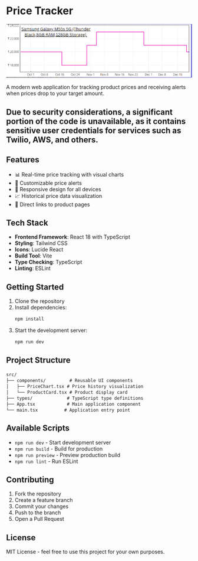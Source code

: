# Price Tracker

![Price Tracker Dashboard](https://github.com/Siraj-786/Amazon-Product-Price-Tracking-and-Alert-System/blob/master/Reference.png)


A modern web application for tracking product prices and receiving alerts when prices drop to your target amount.

## Due to security considerations, a significant portion of the code is unavailable, as it contains sensitive user credentials for services such as Twilio, AWS, and others.

## Features

- 📊 Real-time price tracking with visual charts
- 🔔 Customizable price alerts
- 📱 Responsive design for all devices
- 📈 Historical price data visualization
- 🔗 Direct links to product pages

## Tech Stack

- **Frontend Framework**: React 18 with TypeScript
- **Styling**: Tailwind CSS
- **Icons**: Lucide React
- **Build Tool**: Vite
- **Type Checking**: TypeScript
- **Linting**: ESLint

## Getting Started

1. Clone the repository
2. Install dependencies:
   ```bash
   npm install
   ```
3. Start the development server:
   ```bash
   npm run dev
   ```

## Project Structure

```
src/
├── components/         # Reusable UI components
│   ├── PriceChart.tsx # Price history visualization
│   └── ProductCard.tsx # Product display card
├── types/             # TypeScript type definitions
├── App.tsx            # Main application component
└── main.tsx          # Application entry point
```

## Available Scripts

- `npm run dev` - Start development server
- `npm run build` - Build for production
- `npm run preview` - Preview production build
- `npm run lint` - Run ESLint

## Contributing

1. Fork the repository
2. Create a feature branch
3. Commit your changes
4. Push to the branch
5. Open a Pull Request

## License

MIT License - feel free to use this project for your own purposes.
